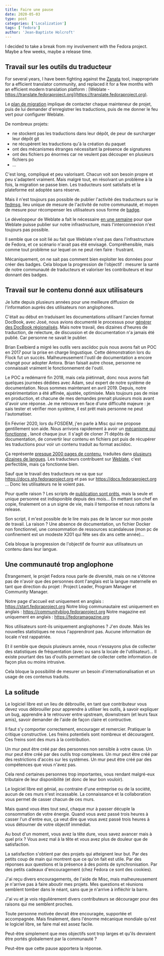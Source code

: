 ```yaml
---
title: Faire une pause
date: 2020-05-03
type: post
categories: ['Localization']
tags: ['fedora']
author: 'Jean-Baptiste Holcroft'
---
```


I decided to take a break from my involvement with the Fedora project. Maybe a few weeks, maybe a release time.

## Travail sur les outils du traducteur

For several years, I have been fighting against the [Zanata](fedora.zanata.org) tool, inappropriate for a
efficient translator community, and replaced it for a few months with an efficient
modern translation platform : [Weblate - https://translate.fedoraproject.org](https://translate.fedoraproject.org).

Le [plan de migration](https://fedoraproject.org/wiki/L10N_Move_to_Weblate)
implique de contacter chaque mainteneur de projet, puis de
lui demander d'enregistrer les traductions, puis de me donner le feu vert pour 
configurer Weblate.

De nombreux projets:

* ne stockent pas les traductions dans leur dépôt, de peur de surcharger leur dépôt git
* ne récupèrent les traductions qu'à la création du paquet
* ont des mécanismes étranges nécessitant la présence de signatures
* ont des fichiers po énormes car ne veulent pas découper en plusieurs fichiers po
* ...

C'est long, compliqué et peu valorisant.
Chacun voit son besoin propre et peu s'adaptent vraiment.
Mais malgré tout, en résolvant un problème à la fois, la migration se passe bien.
Les traducteurs sont satisfaits et la plateforme est adoptée sans réserve.

Mais il n'est toujours pas possible de publier l'activité des traducteurs sur le [fedmsg](https://fedmsg.readthedocs.io/en/stable/),
lieu unique de mesure de l'activité de notre communauté, et moyen de mesure pour
récompenser les utilisateurs sous forme de [badge](https://badges.fedoraproject.org).

Le développeur de Weblate a fait le nécessaire [en une semaine](https://pagure.io/fedora-infrastructure/issue/8291)
pour que Weblate puisse publier sur notre infrastructure, mais l'interconnexion
n'est toujours pas possible.

Il semble que ce soit lié au fait que Weblate n'est pas dans l'infrastructure de Fedora,
et ce scénario n'avait pas été envisagé. Compréhensible, mais comme tout
problème sur lequel on ne peut rien faire : frustrant.

Mécaniquement, on ne sait pas comment bien exploiter les données pour créer des
badges. Cela bloque la progression de l'objectif : mesurer la santé de notre
communauté de traducteurs et valoriser les contributeurs et leur donnant des badges.

## Travail sur le contenu donné aux utilisateurs

Je lutte depuis plusieurs années pour une meilleure diffusion de l'information
auprès des utilisateurs non anglophones.

C'était au début en traduisant les documentations utilisant l'ancien format DocBook, avec José, nous avions documenté
le processus pour [générer des DocBook régionalisés](https://fedoraproject.org/wiki/L10N/how_to_build_a_translated_book_from_translated_files_on_Zanata).
Mais notre travail, des dizaines d'heures de traduction, de relecture, de discussion
et de documentation n'a jamais été publié. Car personne ne savait le publier.

Brian Exelbierd a migré les outils vers asciidoc puis nous avons fait un POC en 2017
pour la prise en charge lingustique. Cette démonstration lors du Flock fut un succès.
Malheureusement l'outil de documentation a encore changé pour adopter Antora. Brian
faisait autre chose, personne ne connaissait vraiment le fonctionnement de l'outil.

Le POC a redémarré fin 2018, mais cela piétinnait, donc nous avons fait quelques journées
dédiées avec Adam, seul expert de notre système de documentation. Nous sommes 
maintenant en avril 2019. Depuis, notre expérimentation a été affinée, ajustée, optimisée.
Mais toujours pas de mise en production, et chacune de mes demandes prenait plusieurs mois
avant d'avoir une réponse. Je me retrouve en face d'une difficulté majeure : je sais
tester et vérifier mon système, il est prêt mais personne ne peut l'automatiser.

En Février 2020, lors du FOSDEM, j'en parle à Misc qui me propose gentillement son aide.
Nous arrivons rapidement à avoir un [mécanisme qui fonctionne](https://pagure.io/fedora-docs/translations-scripts/)
, lancé chaque jour.
Il s'agit de cloner 71 dépôts de documentation, de convertir leur contenu en fichiers pot
puis de récupérer les traductions pour voir un contenu traduit au format asciidoc.

Ça représente [presque 2000 pages de contenu](https://pagure.io/fedora-docs/translated-sources/),
traduites dans [plusieurs dizaines de langues](https://pagure.io/fedora-docs/translated-sources/commits/master).
Les traducteurs contribuent sur [Weblate](https://translate.fedoraproject.org/projects/),
c'est perfectible, mais ça fonctionne bien.

Sauf que le travail des traducteurs ne va que sur https://docs.stg.fedoraproject.org 
et pas sur https://docs.fedoraproject.org ... Donc les utilisateurs ne le voient pas.

Pour quelle raison ? Les scripts de [publication sont prêts](https://pagure.io/fedora-docs/docs-fp-o/blob/stg/f/build-scripts),
mais la seule et unique personne est indisponible depuis des mois... En mettant son chef en copie,
finalement on a un signe de vie, mais il temporise et nous rattons la release.

Son script, il m'est possible de le lire mais pas de le lancer sur mon poste de travail.
La raison ? Une absence de documentation, un fichier Docker non fonctionnel,
une consommation de ressources scandaleuse (mon pc de confinement est
un modeste X201 qui fête ses dix ans cette année)...

Cela bloque la progression de l'objectif de fournir aux utilisateurs un contenu
dans leur langue.

## Une communauté trop anglophone

Étrangement, le projet Fedora nous parle de diversité, mais on ne s'étonne pas
de n'avoir que des personnes dont l'anglais est la langue maternelle en tant 
que direction du projet : Project Leader, Program Manager et Community Manager.

Notre page d'accueil est uniquement en anglais : https://start.fedoraproject.org
Notre blog communautaire est uniquement en anglais : https://communityblog.fedoraproject.org
Notre magazine est uniquement en anglais : https://fedoramagazine.org

Nos utilisateurs sont-ils uniquement anglophones ? J'en doute.
Mais les nouvelles statistiques ne nous l'apprendront pas. Aucune information
de locale n'est rappatriée.

Et il semble que depuis plusieurs année, nous n'essayons plus de collecter
des statistiques de fréquentation (avec ou sans la locale de l'utilisateur)...
Il existe pourtant des tas d'outils permettant de collecter cette information de
façon plus ou moins intrusive.

Cela bloque la possibilité de mesurer un besoin d'internationalisation et un usage
de ces contenus traduits.

## La solitude

Le logiciel libre est un lieu de débrouille, en tant que contributeur vous devez
vous débrouiller pour apprendre à utiliser les outils, à savoir expliquer un bug,
apprendre à te retrouver entre upstream, downstream (et leurs faux amis), savoir 
demander de l'aide de façon claire et contructive.

Il faut s'y comporter correctement, encourager et remercier. Pratiquer la critique
constructive. Les freins potentiels sont nombreux et découragent. Ces freins sont
des murs à la contribution.

Un mur peut être créé par des personnes non sensible à votre cause.
Un mur peut être créé par des outils trop complexes.
Un mur peut être créé par des restrictions d'accès sur les systèmes.
Un mur peut être créé par des compétences que vous n'avez pas.

Cela rend certaines personnes trop importantes, vous rendant malgré-eux tributaire
de leur disponibilité (et donc de leur bon vouloir).

Le logiciel libre est génial, au contraire d'une entreprise ou de la société,
aucun de ces murs n'est incassable.
La connaissance et la collaboration vous permet de casser chacun de ces murs.

Mais quand vous êtes tout seul, chaque mur à passer décuple la consommation de
votre énergie. Quand vous avez passé trois heures à casser l'un d'entre eux,
ça veut dire que vous avez passé trois heures à vous détourner de votre objectif immédiat.

Au bout d'un moment, vous avez la tête dure, vous savez avancer mais à quel prix ?
Vous avez mal à la tête et vous avez plus de douleur que de satisfaction. 

La satisfaction s'obtient par des projets qui atteignent leur but.
Par des petits coup de main qui montrent que ce qu'on fait est utile.
Par des réponses aux questions et la présence à des points de synchronisation.
Par des petits cadeaux d'encouragement (chez Fedora ce sont des cookies).

J'ai reçu divers encouragements, de l'aide de Misc, mais malheureusement je
n'arrive pas à faire aboutir mes projets. Mes questions et réunions semblent
tomber dans le néant, sans que je n'arrive à infléchir la barre.

J'ai vu et je vois régulièrement divers contributeurs se décourager pour des raisons
qui me semblent proches.

Toute personne motivée devrait être encouragée, supportée et accompagnée.
Mais finalement, dans l'énorme mécanique mondiale qu'est le logiciel libre, se
faire mal est assez facile.

Peut-être simplement que mes objectifs sont trop larges et qu'ils devraient être
portés globalement par la communauté ?

Peut-être que cette pause apportera la réponse.
